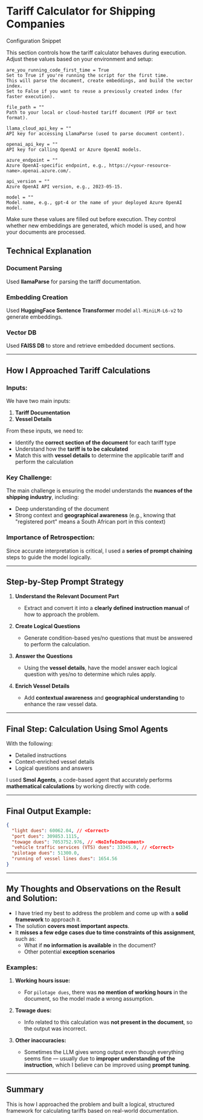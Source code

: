 # Tariff Calculator for Shipping Companies

Configuration Snippet

This section controls how the tariff calculator behaves during execution.
Adjust these values based on your environment and setup:

    are_you_running_code_first_time = True
    Set to True if you're running the script for the first time.
    This will parse the document, create embeddings, and build the vector index.
    Set to False if you want to reuse a previously created index (for faster execution).

    file_path = ""
    Path to your local or cloud-hosted tariff document (PDF or text format).

    llama_cloud_api_key = ""
    API key for accessing LlamaParse (used to parse document content).

    openai_api_key = ""
    API key for calling OpenAI or Azure OpenAI models.

    azure_endpoint = ""
    Azure OpenAI-specific endpoint, e.g., https://<your-resource-name>.openai.azure.com/.

    api_version = ""
    Azure OpenAI API version, e.g., 2023-05-15.

    model = ""
    Model name, e.g., gpt-4 or the name of your deployed Azure OpenAI model.

Make sure these values are filled out before execution. They control whether new embeddings are generated, which model is used, and how your documents are processed.
## Technical Explanation

### Document Parsing
Used **llamaParse** for parsing the tariff documentation.

### Embedding Creation
Used **HuggingFace Sentence Transformer** model `all-MiniLM-L6-v2` to generate embeddings.

### Vector DB
Used **FAISS DB** to store and retrieve embedded document sections.

---

## How I Approached Tariff Calculations

### Inputs:
We have two main inputs:
1. **Tariff Documentation**
2. **Vessel Details**

From these inputs, we need to:
- Identify the **correct section of the document** for each tariff type
- Understand how the **tariff is to be calculated**
- Match this with **vessel details** to determine the applicable tariff and perform the calculation

### Key Challenge:
The main challenge is ensuring the model understands the **nuances of the shipping industry**, including:
- Deep understanding of the document
- Strong context and **geographical awareness** (e.g., knowing that "registered port" means a South African port in this context)

### Importance of Retrospection:
Since accurate interpretation is critical, I used a **series of prompt chaining** steps to guide the model logically.

---

## Step-by-Step Prompt Strategy

1. **Understand the Relevant Document Part**
   - Extract and convert it into a **clearly defined instruction manual** of how to approach the problem.

2. **Create Logical Questions**
   - Generate condition-based yes/no questions that must be answered to perform the calculation.

3. **Answer the Questions**
   - Using the **vessel details**, have the model answer each logical question with yes/no to determine which rules apply.

4. **Enrich Vessel Details**
   - Add **contextual awareness** and **geographical understanding** to enhance the raw vessel data.

---

## Final Step: Calculation Using Smol Agents
With the following:
- Detailed instructions
- Context-enriched vessel details
- Logical questions and answers

I used **Smol Agents**, a code-based agent that accurately performs **mathematical calculations** by working directly with code.

---

## Final Output Example:
```json
{
  "light dues": 60062.04, // <Correct>
  "port dues": 309853.1115,
  "towage dues": 7053752.976, // <NoInfoInDocument>
  "vehicle traffic services (VTS) dues": 33345.0, // <Correct>
  "pilotage dues": 51300.0,
  "running of vessel lines dues": 1654.56
}
```

---

## My Thoughts and Observations on the Result and Solution:
- I have tried my best to address the problem and come up with a **solid framework** to approach it.
- The solution **covers most important aspects**.
- It **misses a few edge cases due to time constraints of this assignment**, such as:
  - What if **no information is available** in the document?
  - Other potential **exception scenarios**

### Examples:
1. **Working hours issue:**
   - For `pilotage dues`, there was **no mention of working hours** in the document, so the model made a wrong assumption.

2. **Towage dues:**
   - Info related to this calculation was **not present in the document**, so the output was incorrect.

3. **Other inaccuracies:**
   - Sometimes the LLM gives wrong output even though everything seems fine — usually due to **improper understanding of the instruction**, which I believe can be improved using **prompt tuning**.

---

## Summary
This is how I approached the problem and built a logical, structured framework for calculating tariffs based on real-world documentation.

